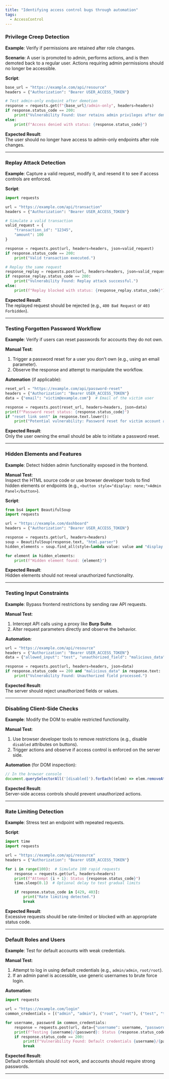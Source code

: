 ```yaml
---
title: "Identifying access control bugs through automation"
tags:
  - AccessControl
---
```


### **Privilege Creep Detection**
**Example**: Verify if permissions are retained after role changes.

**Scenario**: A user is promoted to admin, performs actions, and is then demoted back to a regular user. Actions requiring admin permissions should no longer be accessible.

**Script**:
```python
base_url = "https://example.com/api/resource"
headers = {"Authorization": "Bearer USER_ACCESS_TOKEN"}

# Test admin-only endpoint after demotion
response = requests.get(f"{base_url}/admin-only", headers=headers)
if response.status_code == 200:
    print("Vulnerability Found: User retains admin privileges after demotion.")
else:
    print(f"Access denied with status: {response.status_code}")
```

**Expected Result**:  
The user should no longer have access to admin-only endpoints after role changes.

---

### **Replay Attack Detection**
**Example**: Capture a valid request, modify it, and resend it to see if access controls are enforced.

**Script**:
```python
import requests

url = "https://example.com/api/transaction"
headers = {"Authorization": "Bearer USER_ACCESS_TOKEN"}

# Simulate a valid transaction
valid_request = {
    "transaction_id": "12345",
    "amount": 100
}

response = requests.post(url, headers=headers, json=valid_request)
if response.status_code == 200:
    print("Valid transaction executed.")

# Replay the same request
response_replay = requests.post(url, headers=headers, json=valid_request)
if response_replay.status_code == 200:
    print("Vulnerability Found: Replay attack successful.")
else:
    print(f"Replay blocked with status: {response_replay.status_code}")
```

**Expected Result**:  
The replayed request should be rejected (e.g., `400 Bad Request` or `403 Forbidden`).

---

### **Testing Forgotten Password Workflow**
**Example**: Verify if users can reset passwords for accounts they do not own.

**Manual Test**:
1. Trigger a password reset for a user you don’t own (e.g., using an email parameter).
2. Observe the response and attempt to manipulate the workflow.

**Automation** (if applicable):
```python
reset_url = "https://example.com/api/password-reset"
headers = {"Authorization": "Bearer USER_ACCESS_TOKEN"}
data = {"email": "victim@example.com"}  # Email of the victim user

response = requests.post(reset_url, headers=headers, json=data)
print(f"Password reset status: {response.status_code}")
if "reset link sent" in response.text.lower():
    print("Potential vulnerability: Password reset for victim account allowed.")
```

**Expected Result**:  
Only the user owning the email should be able to initiate a password reset.

---

### **Hidden Elements and Features**
**Example**: Detect hidden admin functionality exposed in the frontend.

**Manual Test**:  
Inspect the HTML source code or use browser developer tools to find hidden elements or endpoints (e.g., `<button style="display: none;">Admin Panel</button>`).

**Script**:
```python
from bs4 import BeautifulSoup
import requests

url = "https://example.com/dashboard"
headers = {"Authorization": "Bearer USER_ACCESS_TOKEN"}

response = requests.get(url, headers=headers)
soup = BeautifulSoup(response.text, "html.parser")
hidden_elements = soup.find_all(style=lambda value: value and "display: none" in value)

for element in hidden_elements:
    print(f"Hidden element found: {element}")
```

**Expected Result**:  
Hidden elements should not reveal unauthorized functionality.

---

### **Testing Input Constraints**
**Example**: Bypass frontend restrictions by sending raw API requests.

**Manual Test**:
1. Intercept API calls using a proxy like **Burp Suite**.
2. Alter request parameters directly and observe the behavior.

**Automation**:
```python
url = "https://example.com/api/resource"
headers = {"Authorization": "Bearer USER_ACCESS_TOKEN"}
data = {"allowed_input": "test", "unauthorized_field": "malicious_data"}

response = requests.post(url, headers=headers, json=data)
if response.status_code == 200 and "malicious_data" in response.text:
    print("Vulnerability Found: Unauthorized field processed.")
```

**Expected Result**:  
The server should reject unauthorized fields or values.

---

### **Disabling Client-Side Checks**
**Example**: Modify the DOM to enable restricted functionality.

**Manual Test**:
1. Use browser developer tools to remove restrictions (e.g., disable `disabled` attributes on buttons).
2. Trigger actions and observe if access control is enforced on the server side.

**Automation** (for DOM inspection):
```javascript
// In the browser console
document.querySelectorAll('[disabled]').forEach((elem) => elem.removeAttribute('disabled'));
```

**Expected Result**:  
Server-side access controls should prevent unauthorized actions.

---

### **Rate Limiting Detection**
**Example**: Stress test an endpoint with repeated requests.

**Script**:
```python
import time
import requests

url = "https://example.com/api/resource"
headers = {"Authorization": "Bearer USER_ACCESS_TOKEN"}

for i in range(100):  # Simulate 100 rapid requests
    response = requests.get(url, headers=headers)
    print(f"Attempt {i + 1}: Status {response.status_code}")
    time.sleep(0.1)  # Optional delay to test gradual limits

    if response.status_code in [429, 403]:
        print("Rate limiting detected.")
        break
```

**Expected Result**:  
Excessive requests should be rate-limited or blocked with an appropriate status code.

---

### **Default Roles and Users**
**Example**: Test for default accounts with weak credentials.

**Manual Test**:
1. Attempt to log in using default credentials (e.g., `admin/admin`, `root/root`).
2. If an admin panel is accessible, use generic usernames to brute force login.

**Automation**:
```python
import requests

url = "https://example.com/login"
common_credentials = [("admin", "admin"), ("root", "root"), ("test", "test")]

for username, password in common_credentials:
    response = requests.post(url, data={"username": username, "password": password})
    print(f"Testing {username}/{password}: Status {response.status_code}")
    if response.status_code == 200:
        print(f"Vulnerability Found: Default credentials {username}/{password} accepted.")
        break
```

**Expected Result**:  
Default credentials should not work, and accounts should require strong passwords.

---
